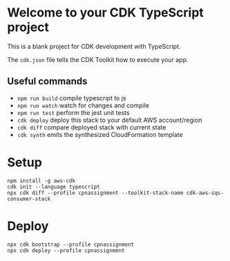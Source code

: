 # Welcome to your CDK TypeScript project

This is a blank project for CDK development with TypeScript.

The `cdk.json` file tells the CDK Toolkit how to execute your app.

## Useful commands

* `npm run build`   compile typescript to js
* `npm run watch`   watch for changes and compile
* `npm run test`    perform the jest unit tests
* `cdk deploy`      deploy this stack to your default AWS account/region
* `cdk diff`        compare deployed stack with current state
* `cdk synth`       emits the synthesized CloudFormation template

# Setup
```
npm install -g aws-cdk
cdk init --language typescript
npx cdk diff --profile cpnassignment --toolkit-stack-name cdk-aws-sqs-consumer-stack
```

# Deploy
```
npx cdk bootstrap --profile cpnassignment
npx cdk deploy --profile cpnassignment
```
